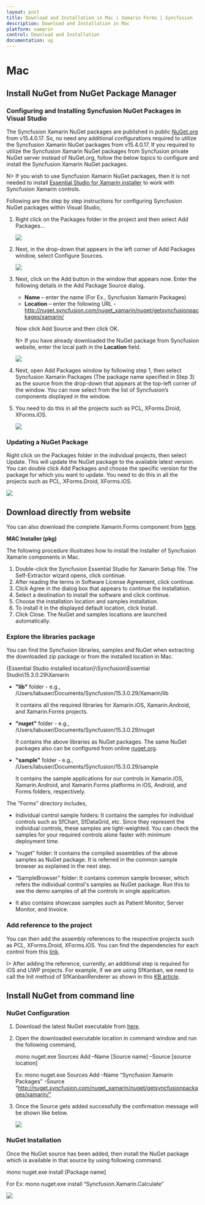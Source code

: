 ```yaml
---
layout: post
title: Download and Installation in Mac | Xamarin Forms | Syncfusion
description: Download and Installation in Mac
platform: xamarin
control: Download and Installation 
documentation: ug
---
```


# Mac

## Install NuGet from NuGet Package Manager

### Configuring and Installing Syncfusion NuGet Packages in Visual Studio
The Syncfusion Xamarin NuGet packages are published in public [NuGet.org](https://www.nuget.org/) from v15.4.0.17. So, no need any additional configurations required to utilize the Syncfusion Xamarin NuGet packages from v15.4.0.17. If you required to utilize the Syncfusion Xamarin NuGet packages from Syncfusion private NuGet server instead of NuGet.org, follow the below topics to configure and install the Syncfusion Xamarin NuGet packages.

N> If you wish to use Syncfusion Xamarin NuGet packages, then it is not needed to install [Essential Studio for Xamarin installer](https://help.syncfusion.com/xamarin/introduction/download-and-installation/mac#download-directly-from-website) to work with Syncfusion Xamarin controls.

Following are the step by step instructions for configuring Syncfusion NuGet packages within Visual Studio,

1. Right click on the Packages folder in the project and then select Add Packages…

   ![](images/img1.png)

2. Next, in the drop-down that appears in the left corner of Add Packages window, select Configure Sources.

   ![](images/img2.png)

3. Next, click on the Add button in the window that appears now. Enter the following details in the Add Package Source dialog.

    *	**Name** – enter the name (For Ex., Syncfusion Xamarin Packages)
    *	**Location** – enter the following URL - http://nuget.syncfusion.com/nuget_xamarin/nuget/getsyncfusionpackages/xamarin/

    Now click Add Source and then click OK.

    N> If you have already downloaded the NuGet package from Syncfusion website, enter the local path in the **Location** field.

    ![](images/img3.png)

4. Next, open Add Packages window by following step 1, then select Syncfusion Xamarin Packages (The package name specified in Step 3) as the source from the drop-down that appears at the top-left corner of the window.  You can now select from the list of Syncfusion’s components displayed in the window.

5. You need to do this in all the projects such as PCL, XForms.Droid, XForms.iOS.

    ![](images/img4.png)

### Updating a NuGet Package

Right click on the Packages folder in the individual projects, then select Update. This will update the NuGet package to the available latest version. You can double click Add Packages and choose the specific version for the package for which you want to update. You need to do this in all the projects such as PCL, XForms.Droid, XForms.iOS.

![](images/img5.png)

## Download directly from website

You can also download the complete Xamarin.Forms component from [here](https://www.syncfusion.com/downloads/latest-version).

**MAC Installer (pkg)**

The following procedure illustrates how to install the installer of Syncfusion Xamarin components in Mac.

1. Double-click the Syncfusion Essential Studio for Xamarin Setup file. The Self-Extractor wizard opens, click continue.
2. After reading the terms in Software License Agreement, click continue.
3. Click Agree in the dialog box that appears to continue the installation.
4. Select a destination to install the software and click continue.
5. Choose the installation location and samples installation.
6. To install it in the displayed default location, click Install.
7. Click Close. The NuGet and samples locations are launched automatically.

### Explore the libraries package

You can find the Syncfusion libraries, samples and NuGet when extracting the downloaded zip package or from the installed location in Mac.

{Essential Studio installed location}\Syncfusion\Essential Studio\15.3.0.29\Xamarin

* **"lib"** folder - e.g., /Users/labuser/Documents/Syncfusion/15.3.0.29/Xamarin/lib

   It contains all the required libraries for Xamarin.iOS, Xamarin.Android, and Xamarin.Forms projects.

* **"nuget"** folder - e.g., /Users/labuser/Documents/Syncfusion/15.3.0.29/nuget

   It contains the above libraries as NuGet packages. The same NuGet packages also can be configured from online [nuget.org](https://api.nuget.org/v3/index.json).

* **"sample"** folder - e.g., /Users/labuser/Documents/Syncfusion/15.3.0.29/sample

   It contains the sample applications for our controls in Xamarin.iOS, Xamarin.Android, and Xamarin.Forms platforms in iOS, Android, and Forms folders, respectively.

The "Forms" directory includes,

* Individual control sample folders: It contains the samples for individual controls such as SfChart, SfDataGrid, etc. Since they represent the individual controls, these samples are light-weighted. You can check the samples for your required controls alone faster with minimum deployment time.
 
* “nuget” folder: It contains the compiled assemblies of the above samples as NuGet package. It is referred in the common sample browser as explained in the next step.

* “SampleBrowser” folder: It contains common sample browser, which refers the individual control's samples as NuGet package. Run this to see the demo samples of all the controls in single application.

* It also contains showcase samples such as Patient Monitor, Server Monitor, and Invoice.

### Add reference to the project

You can then add the assembly references to the respective projects such as PCL, XForms.Droid, XForms.iOS. You can find the dependencies for each control from this [link](https://help.syncfusion.com/xamarin/introduction/control-dependencies).

I> After adding the reference, currently, an additional step is required for iOS and UWP projects. For example, if we are using SfKanban, we need to call the Init method of SfKanbanRenderer as shown in this [KB article](https://www.syncfusion.com/kb/7171).

## Install NuGet from command line

### NuGet Configuration

1. Download the latest NuGet executable from [here](https://dist.nuget.org/win-x86-commandline/latest/nuget.exe).

2. Open the downloaded executable location in command window and run the following command,

   mono nuget.exe Sources Add –Name [Source name] –Source [source location]

   Ex: mono nuget.exe Sources Add –Name “Syncfusion Xamarin Packages” -Source “http://nuget.syncfusion.com/nuget_xamarin/nuget/getsyncfusionpackages/xamarin/”

3. Once the Source gets added successfully the confirmation message will be shown like below.

    ![](images/img6.jpg)

### NuGet Installation

Once the NuGet source has been added, then install the NuGet package which is available in that source by using following command.

mono nuget.exe install [Package name]

For Ex: mono nuget.exe install “Syncfusion.Xamarin.Calculate” 

![](images/img7.jpg)
